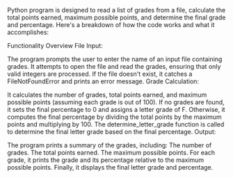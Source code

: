  Python program is designed to read a list of grades from a file, calculate the total points earned, maximum possible points, and determine the final grade and percentage. Here's a breakdown of how the code works and what it accomplishes:

Functionality Overview
File Input:

The program prompts the user to enter the name of an input file containing grades.
It attempts to open the file and read the grades, ensuring that only valid integers are processed. If the file doesn't exist, it catches a FileNotFoundError and prints an error message.
Grade Calculation:

It calculates the number of grades, total points earned, and maximum possible points (assuming each grade is out of 100).
If no grades are found, it sets the final percentage to 0 and assigns a letter grade of F.
Otherwise, it computes the final percentage by dividing the total points by the maximum points and multiplying by 100.
The determine_letter_grade function is called to determine the final letter grade based on the final percentage.
Output:

The program prints a summary of the grades, including:
The number of grades.
The total points earned.
The maximum possible points.
For each grade, it prints the grade and its percentage relative to the maximum possible points.
Finally, it displays the final letter grade and percentage.
